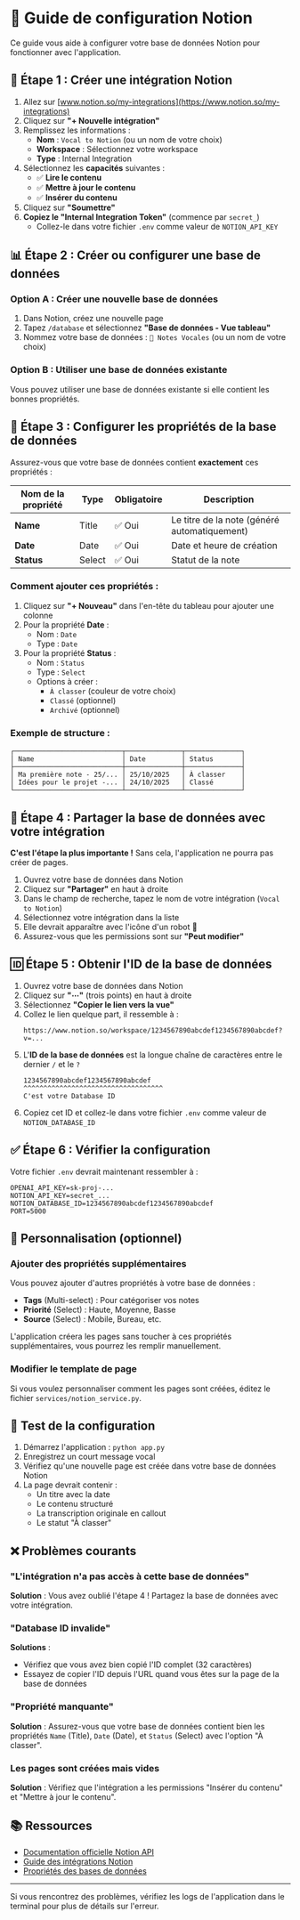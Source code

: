# 📘 Guide de configuration Notion

Ce guide vous aide à configurer votre base de données Notion pour fonctionner avec l'application.

## 🎯 Étape 1 : Créer une intégration Notion

1. Allez sur [www.notion.so/my-integrations](https://www.notion.so/my-integrations)
2. Cliquez sur **"+ Nouvelle intégration"**
3. Remplissez les informations :
   - **Nom** : `Vocal to Notion` (ou un nom de votre choix)
   - **Workspace** : Sélectionnez votre workspace
   - **Type** : Internal Integration
4. Sélectionnez les **capacités** suivantes :
   - ✅ **Lire le contenu**
   - ✅ **Mettre à jour le contenu**
   - ✅ **Insérer du contenu**
5. Cliquez sur **"Soumettre"**
6. **Copiez le "Internal Integration Token"** (commence par `secret_`)
   - Collez-le dans votre fichier `.env` comme valeur de `NOTION_API_KEY`

## 📊 Étape 2 : Créer ou configurer une base de données

### Option A : Créer une nouvelle base de données

1. Dans Notion, créez une nouvelle page
2. Tapez `/database` et sélectionnez **"Base de données - Vue tableau"**
3. Nommez votre base de données : `📝 Notes Vocales` (ou un nom de votre choix)

### Option B : Utiliser une base de données existante

Vous pouvez utiliser une base de données existante si elle contient les bonnes propriétés.

## 🔧 Étape 3 : Configurer les propriétés de la base de données

Assurez-vous que votre base de données contient **exactement** ces propriétés :

| Nom de la propriété | Type | Obligatoire | Description |
|---------------------|------|-------------|-------------|
| **Name** | Title | ✅ Oui | Le titre de la note (généré automatiquement) |
| **Date** | Date | ✅ Oui | Date et heure de création |
| **Status** | Select | ✅ Oui | Statut de la note |

### Comment ajouter ces propriétés :

1. Cliquez sur **"+ Nouveau"** dans l'en-tête du tableau pour ajouter une colonne
2. Pour la propriété **Date** :
   - Nom : `Date`
   - Type : `Date`
3. Pour la propriété **Status** :
   - Nom : `Status`
   - Type : `Select`
   - Options à créer :
     - `À classer` (couleur de votre choix)
     - `Classé` (optionnel)
     - `Archivé` (optionnel)

### Exemple de structure :

```
┌───────────────────────────┬──────────────┬──────────────┐
│ Name                      │ Date         │ Status       │
├───────────────────────────┼──────────────┼──────────────┤
│ Ma première note - 25/... │ 25/10/2025   │ À classer    │
│ Idées pour le projet -... │ 24/10/2025   │ Classé       │
└───────────────────────────┴──────────────┴──────────────┘
```

## 🔗 Étape 4 : Partager la base de données avec votre intégration

**C'est l'étape la plus importante !** Sans cela, l'application ne pourra pas créer de pages.

1. Ouvrez votre base de données dans Notion
2. Cliquez sur **"Partager"** en haut à droite
3. Dans le champ de recherche, tapez le nom de votre intégration (`Vocal to Notion`)
4. Sélectionnez votre intégration dans la liste
5. Elle devrait apparaître avec l'icône d'un robot 🤖
6. Assurez-vous que les permissions sont sur **"Peut modifier"**

## 🆔 Étape 5 : Obtenir l'ID de la base de données

1. Ouvrez votre base de données dans Notion
2. Cliquez sur **"⋯"** (trois points) en haut à droite
3. Sélectionnez **"Copier le lien vers la vue"**
4. Collez le lien quelque part, il ressemble à :
   ```
   https://www.notion.so/workspace/1234567890abcdef1234567890abcdef?v=...
   ```
5. L'**ID de la base de données** est la longue chaîne de caractères entre le dernier `/` et le `?`
   ```
   1234567890abcdef1234567890abcdef
   ^^^^^^^^^^^^^^^^^^^^^^^^^^^^^^^^^^^
   C'est votre Database ID
   ```
6. Copiez cet ID et collez-le dans votre fichier `.env` comme valeur de `NOTION_DATABASE_ID`

## ✅ Étape 6 : Vérifier la configuration

Votre fichier `.env` devrait maintenant ressembler à :

```env
OPENAI_API_KEY=sk-proj-...
NOTION_API_KEY=secret_...
NOTION_DATABASE_ID=1234567890abcdef1234567890abcdef
PORT=5000
```

## 🎨 Personnalisation (optionnel)

### Ajouter des propriétés supplémentaires

Vous pouvez ajouter d'autres propriétés à votre base de données :

- **Tags** (Multi-select) : Pour catégoriser vos notes
- **Priorité** (Select) : Haute, Moyenne, Basse
- **Source** (Select) : Mobile, Bureau, etc.

L'application créera les pages sans toucher à ces propriétés supplémentaires, vous pourrez les remplir manuellement.

### Modifier le template de page

Si vous voulez personnaliser comment les pages sont créées, éditez le fichier `services/notion_service.py`.

## 🧪 Test de la configuration

1. Démarrez l'application : `python app.py`
2. Enregistrez un court message vocal
3. Vérifiez qu'une nouvelle page est créée dans votre base de données Notion
4. La page devrait contenir :
   - Un titre avec la date
   - Le contenu structuré
   - La transcription originale en callout
   - Le statut "À classer"

## ❌ Problèmes courants

### "L'intégration n'a pas accès à cette base de données"

**Solution** : Vous avez oublié l'étape 4 ! Partagez la base de données avec votre intégration.

### "Database ID invalide"

**Solutions** :
- Vérifiez que vous avez bien copié l'ID complet (32 caractères)
- Essayez de copier l'ID depuis l'URL quand vous êtes sur la page de la base de données

### "Propriété manquante"

**Solution** : Assurez-vous que votre base de données contient bien les propriétés `Name` (Title), `Date` (Date), et `Status` (Select) avec l'option "À classer".

### Les pages sont créées mais vides

**Solution** : Vérifiez que l'intégration a les permissions "Insérer du contenu" et "Mettre à jour le contenu".

## 📚 Ressources

- [Documentation officielle Notion API](https://developers.notion.com/)
- [Guide des intégrations Notion](https://www.notion.so/help/create-integrations-with-the-notion-api)
- [Propriétés des bases de données](https://developers.notion.com/reference/property-object)

---

Si vous rencontrez des problèmes, vérifiez les logs de l'application dans le terminal pour plus de détails sur l'erreur.

